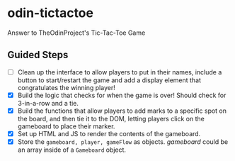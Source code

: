 # odin-tictactoe

Answer to TheOdinProject's Tic-Tac-Toe Game

## Guided Steps

- [ ] Clean up the interface to allow players to put in their names, include a button to start/restart the game and add a display element that congratulates the winning player!
- [x] Build the logic that checks for when the game is over! Should check for 3-in-a-row and a tie.
- [x] Build the functions that allow players to add marks to a specific spot on the board, and then tie it to the DOM, letting players click on the gameboard to place their marker.
- [x] Set up HTML and JS to render the contents of the gameboard.
- [x] Store the `gameboard, player, gameFlow` as objects. _gameboard_ could be an array inside of a `Gameboard` object.
